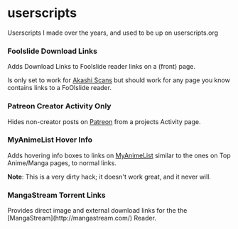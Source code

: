 userscripts
==================
Userscripts I made over the years, and used to be up on userscripts.org



<h3 id="foolslide-download-links">Foolslide Download Links</h3>

Adds Download Links to Foolslide reader links on a (front) page.

Is only set to work for [Akashi Scans](http://akashiscans.com/) 
but should work for any page you know contains links to a FoOlslide reader.

<h3 id="patreon-creator-activity-only">Patreon Creator Activity Only</h3>

Hides non-creator posts on [Patreon](https://www.patreon.com/)
from a projects Activity page.

<h3 id="myanimelist-hover-info">MyAnimeList Hover Info</h3>

Adds hovering info boxes to links on [MyAnimeList](http://myanimelist.net) 
similar to the ones on Top Anime/Manga pages, to normal links.  

**Note**: This is a very dirty hack; it doesn't work great, and it never will.

<h3 id="mangastream-torrent-links">MangaStream Torrent Links</h3>
Provides direct image and external download links for the the 
[MangaStream](http://mangastream.com/) Reader.
